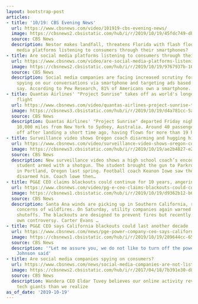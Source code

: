 ```yaml
---
layout: bootstrap-post
articles:
- title: '10/19: CBS Evening News'
  url: https://www.cbsnews.com/video/101919-cbs-evening-news/
  image: https://cbsnews2.cbsistatic.com/hub/i/r/2019/10/19/45fdc749-dbed-4d79-88a0-567dcb9f9bfa/thumbnail/1200x630/994b81b12c7ce9a818b8e73aebee4085/1019-en-full-1955090-640x360.jpg
  source: CBS News
  description: Nestor makes landfall, threatens Florida with flash flooding; Are social
    media platforms listening to consumers through their smartphones?
- title: Are social media platforms listening to consumers through their smartphones?
  url: https://www.cbsnews.com/video/are-social-media-platforms-listening-to-consumers-through-their-smartphones/
  image: https://cbsnews2.cbsistatic.com/hub/i/r/2019/10/19/9767937b-108a-45af-802f-4065185fc321/thumbnail/1200x630/5e70de2002221b78a6d4085ae90ab957/1019-en-phonelistening-pom-1955084-640x360.jpg
  source: CBS News
  description: Social media companies are facing increased scrutiny for allegedly
    spying on our conversations via smartphone and targeting ads based on what we
    say. According to Pew Research, 81% of Americans own a smartphone. Cindy Pom reports.
- title: Quantas Airlines' "Project Sunrise" takes off as world's longest nonstop
    flight
  url: https://www.cbsnews.com/video/quantas-airlines-project-sunrise-takes-off-as-worlds-longest-nonstop-flight/
  image: https://cbsnews3.cbsistatic.com/hub/i/r/2019/10/19/d4a781cc-5af2-412e-bdb3-efa867b5678b/thumbnail/1200x630/92f91b75043c0d2ba15ec1656c43fdf3/1019-en-sunriseflight-vo-1955074-640x360.jpg
  source: CBS News
  description: Quantas Airlines' "Project Sunrise" departed Friday night bound some
    10,000 miles from New York to Sydney, Australia. Around 40 passengers staggered
    off after landing a short time ago, having flown for more than 19 hours.
- title: Surveillance video shows Oregon coach disarming and hugging high school student
  url: https://www.cbsnews.com/video/surveillance-video-shows-oregon-coach-disarming-and-hugging-high-school-student/
  image: https://cbsnews3.cbsistatic.com/hub/i/r/2019/10/19/ae2b4827-e249-4442-9ca0-cdb70dbb873d/thumbnail/1200x630/60ddaf87967009242602a125b5b7d082/1019-en-coachdisarmsstudent-vo-1955070-640x360.jpg
  source: CBS News
  description: New surveillance video shows a high school coach’s encounter with a
    student armed with a shotgun. The student brought the gun to Parkrose High School
    in Portland, Oregon last spring. Football coach Keanon Iowe saw the student and
    disarmed him. Coach lowe then…
- title: PG&E CEO claims blackouts could continue for 10 years, angering regulators
  url: https://www.cbsnews.com/video/pg-e-ceo-claims-blackouts-could-continue-for-10-years-angering-regulators/
  image: https://cbsnews1.cbsistatic.com/hub/i/r/2019/10/19/d9362b12-b658-4f39-ba7e-9d59bd25068f/thumbnail/1200x630/14925170e6350256329a97613047407f/1019-en-fireblackouts-evans-1955066-640x360.jpg
  source: CBS News
  description: Santa Ana winds are picking up in Southern California, raising new
    concerns of wildfires. On Saturday, utility companies again warned of mass power
    shutoffs. The blackouts are designed to prevent fires but recently sparked their
    own controversy. Carter Evans …
- title: PG&E CEO says California blackouts could last another decade
  url: https://www.cbsnews.com/news/pge-power-company-ceo-says-california-blackouts-could-continue-for-another-decade-angering-regulators/
  image: https://cbsnews1.cbsistatic.com/hub/i/r/2019/10/19/289644cc-6507-4afd-88d5-8c59f6472cd0/thumbnail/1200x630/d4feb2ed981cd2485b17d101e3e97b30/ap-19291763638662.jpg
  source: CBS News
  description: '"Let me assure you, we do not like to turn off the power," CEO Bill
    Johnson said'
- title: Are social media companies spying on consumers?
  url: https://www.cbsnews.com/news/social-media-companies-are-not-listening-to-consumers-conversations-via-smartphone-tech-company-concludes/
  image: https://cbsnews2.cbsistatic.com/hub/i/r/2017/04/18/7b391e30-d8b4-4d36-bc47-48a8b90abe3e/thumbnail/1200x630/fd129f5a20ad18536004e13621be1550/0418-ctm-blackstone-facebookaccountability-1293881-640x360.jpg
  source: CBS News
  description: Wandera CEO Eldar Tuvey believes our online activity reveals more to
    tech giants than we realize
as_of_date: '2019-10-19'
---
```


